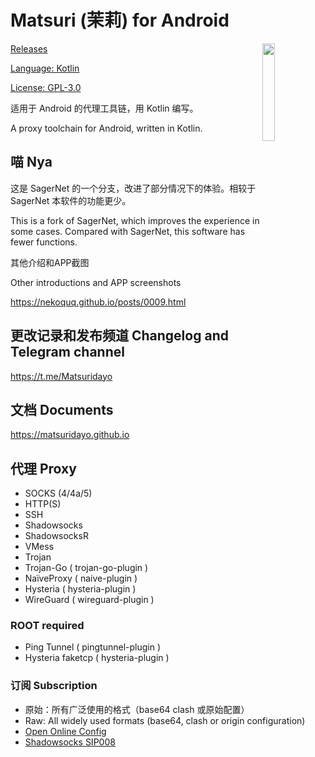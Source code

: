 # Matsuri (茉莉) for Android

<img align="right" style="width: 20%" src="https://avatars.githubusercontent.com/u/95122236"/>

[Releases](https://github.com/MatsuriDayo/Matsuri/releases)

[Language: Kotlin](https://github.com/MatsuriDayo/Matsuri/search?l=kotlin)

[License: GPL-3.0](https://www.gnu.org/licenses/gpl-3.0)

适用于 Android 的代理工具链，用 Kotlin 编写。

A proxy toolchain for Android, written in Kotlin.

## 喵 Nya

这是 SagerNet 的一个分支，改进了部分情况下的体验。相较于 SagerNet 本软件的功能更少。

This is a fork of SagerNet, which improves the experience in some cases. Compared with SagerNet, this software has fewer functions.

其他介绍和APP截图

Other introductions and APP screenshots

https://nekoquq.github.io/posts/0009.html

## 更改记录和发布频道 Changelog and Telegram channel

https://t.me/Matsuridayo

## 文档 Documents

https://matsuridayo.github.io

## 代理 Proxy

* SOCKS (4/4a/5)
* HTTP(S)
* SSH
* Shadowsocks
* ShadowsocksR
* VMess
* Trojan
* Trojan-Go ( trojan-go-plugin )
* NaïveProxy ( naive-plugin )
* Hysteria ( hysteria-plugin )
* WireGuard ( wireguard-plugin )

### ROOT required

* Ping Tunnel ( pingtunnel-plugin )
* Hysteria faketcp ( hysteria-plugin )

### 订阅 Subscription

* 原始：所有广泛使用的格式（base64 clash 或原始配置）
* Raw: All widely used formats (base64, clash or origin configuration)
* [Open Online Config](https://github.com/Shadowsocks-NET/OpenOnlineConfig)
* [Shadowsocks SIP008](https://shadowsocks.org/en/wiki/SIP008-Online-Configuration-Delivery.html)
